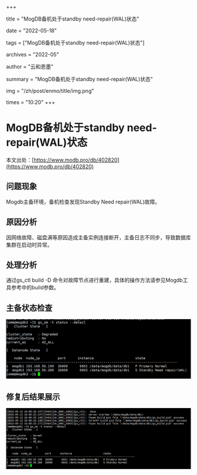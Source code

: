 +++

title = "MogDB备机处于standby need-repair(WAL)状态" 

date = "2022-05-18" 

tags = ["MogDB备机处于standby need-repair(WAL)状态"] 

archives = "2022-05" 

author = "云和恩墨" 

summary = "MogDB备机处于standby need-repair(WAL)状态"

img = "/zh/post/enmo/title/img.png" 

times = "10:20"
+++

# MogDB备机处于standby need-repair(WAL)状态

本文出处：[https://www.modb.pro/db/402820](https://www.modb.pro/db/402820)

## 问题现象

Mogdb主备环境，备机检查发现Standby Need repair(WAL)故障。

## 原因分析

因网络故障、磁盘满等原因造成主备实例连接断开，主备日志不同步，导致数据库集群在启动时异常。

## 处理分析

通过gs_ctl build -D 命令对故障节点进行重建，具体的操作方法请参见Mogdb工具参考中的build参数。

## 主备状态检查

![img](./images/20220512-6b05767d-e69a-450b-89e2-ef3a98cc24dd.png)

## 修复后结果展示

![img](./images/20220512-e61af498-f6ce-4dd2-a96b-3b57e1500d96.png)
